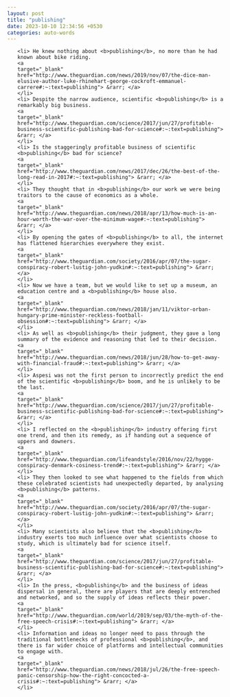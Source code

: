 ```yaml
---
layout: post
title: "publishing"
date: 2023-10-10 12:34:56 +0530
categories: auto-words
---
```

<ol>

    <li> He knew nothing about <b>publishing</b>, no more than he had known about bike riding.
    <a 
    target="_blank" 
    href="http://www.theguardian.com/news/2019/nov/07/the-dice-man-elusive-author-luke-rhinehart-george-cockroft-emmanuel-carrere#:~:text=publishing"> &rarr; </a>
    </li>
    <li> Despite the narrow audience, scientific <b>publishing</b> is a remarkably big business.
    <a 
    target="_blank" 
    href="http://www.theguardian.com/science/2017/jun/27/profitable-business-scientific-publishing-bad-for-science#:~:text=publishing"> &rarr; </a>
    </li>
    <li> Is the staggeringly profitable business of scientific <b>publishing</b> bad for science?
    <a 
    target="_blank" 
    href="http://www.theguardian.com/news/2017/dec/26/the-best-of-the-long-read-in-2017#:~:text=publishing"> &rarr; </a>
    </li>
    <li> They thought that in <b>publishing</b> our work we were being traitors to the cause of economics as a whole.
    <a 
    target="_blank" 
    href="http://www.theguardian.com/news/2018/apr/13/how-much-is-an-hour-worth-the-war-over-the-minimum-wage#:~:text=publishing"> &rarr; </a>
    </li>
    <li> By opening the gates of <b>publishing</b> to all, the internet has flattened hierarchies everywhere they exist.
    <a 
    target="_blank" 
    href="http://www.theguardian.com/society/2016/apr/07/the-sugar-conspiracy-robert-lustig-john-yudkin#:~:text=publishing"> &rarr; </a>
    </li>
    <li> Now we have a team, but we would like to set up a museum, an education centre and a <b>publishing</b> house also.
    <a 
    target="_blank" 
    href="http://www.theguardian.com/news/2018/jan/11/viktor-orban-hungary-prime-minister-reckless-football-obsession#:~:text=publishing"> &rarr; </a>
    </li>
    <li> As well as <b>publishing</b> their judgment, they gave a long summary of the evidence and reasoning that led to their decision.
    <a 
    target="_blank" 
    href="http://www.theguardian.com/news/2018/jun/28/how-to-get-away-with-financial-fraud#:~:text=publishing"> &rarr; </a>
    </li>
    <li> Aspesi was not the first person to incorrectly predict the end of the scientific <b>publishing</b> boom, and he is unlikely to be the last.
    <a 
    target="_blank" 
    href="http://www.theguardian.com/science/2017/jun/27/profitable-business-scientific-publishing-bad-for-science#:~:text=publishing"> &rarr; </a>
    </li>
    <li> I reflected on the <b>publishing</b> industry offering first one trend, and then its remedy, as if handing out a sequence of uppers and downers.
    <a 
    target="_blank" 
    href="http://www.theguardian.com/lifeandstyle/2016/nov/22/hygge-conspiracy-denmark-cosiness-trend#:~:text=publishing"> &rarr; </a>
    </li>
    <li> They then looked to see what happened to the fields from which these celebrated scientists had unexpectedly departed, by analysing <b>publishing</b> patterns.
    <a 
    target="_blank" 
    href="http://www.theguardian.com/society/2016/apr/07/the-sugar-conspiracy-robert-lustig-john-yudkin#:~:text=publishing"> &rarr; </a>
    </li>
    <li> Many scientists also believe that the <b>publishing</b> industry exerts too much influence over what scientists choose to study, which is ultimately bad for science itself.
    <a 
    target="_blank" 
    href="http://www.theguardian.com/science/2017/jun/27/profitable-business-scientific-publishing-bad-for-science#:~:text=publishing"> &rarr; </a>
    </li>
    <li> In the press, <b>publishing</b> and the business of ideas dispersal in general, there are players that are deeply entrenched and networked, and so the supply of ideas reflects their power.
    <a 
    target="_blank" 
    href="http://www.theguardian.com/world/2019/sep/03/the-myth-of-the-free-speech-crisis#:~:text=publishing"> &rarr; </a>
    </li>
    <li> Information and ideas no longer need to pass through the traditional bottlenecks of professional <b>publishing</b>, and there is far wider choice of platforms and intellectual communities to engage with.
    <a 
    target="_blank" 
    href="http://www.theguardian.com/news/2018/jul/26/the-free-speech-panic-censorship-how-the-right-concocted-a-crisis#:~:text=publishing"> &rarr; </a>
    </li>